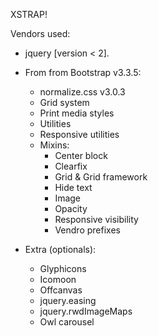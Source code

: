 XSTRAP!

Vendors used:

+ jquery [version < 2].
+ From from Bootstrap v3.3.5:
	- normalize.css v3.0.3
	- Grid system
	- Print media styles
	- Utilities
	- Responsive utilities
	- Mixins:
		- Center block
		- Clearfix
		- Grid & Grid framework
		- Hide text
		- Image
		- Opacity
		- Responsive visibility
		- Vendro prefixes

+ Extra (optionals):
	- Glyphicons
	- Icomoon
	- Offcanvas
	- jquery.easing
	- jquery.rwdImageMaps
	- Owl carousel